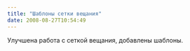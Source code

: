 ```yaml
---
title: "Шаблоны сетки вещания"
date: 2008-08-27T10:54:49
---
```


Улучшена работа с сеткой вещания, добавлены шаблоны.